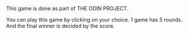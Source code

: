 This game is done as part of THE ODIN PROJECT.

You can play this game by clicking on your choice.
1 game has 5 rounds. And the final winner is decided by the score.